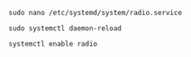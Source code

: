 `sudo nano /etc/systemd/system/radio.service`

`sudo systemctl daemon-reload`

`systemctl enable radio`